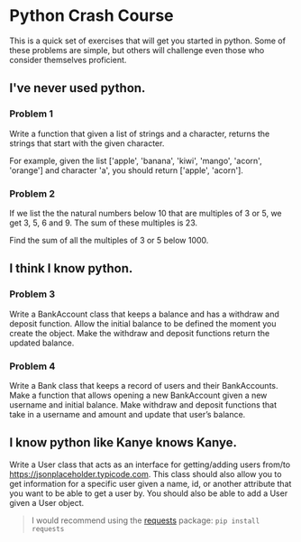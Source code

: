# Python Crash Course
This is a quick set of exercises that will get you started in python. Some of
these problems are simple, but others will challenge even those who consider
themselves proficient.

## I've never used python.
### Problem 1
Write a function that given a list of strings and a character, returns the strings that start with the given character.

For example, given the list ['apple', 'banana', 'kiwi', 'mango', 'acorn', 'orange'] and character 'a', you should return ['apple', 'acorn'].

### Problem 2
If we list the the natural numbers below 10 that are multiples of 3 or 5, we get 3, 5, 6 and 9. The sum of these multiples is 23.

Find the sum of all the multiples of 3 or 5 below 1000.

## I think I know python.
### Problem 3
Write a BankAccount class that keeps a balance and has a withdraw and deposit function. Allow the initial balance to be defined the moment you create the object. Make the withdraw and deposit functions return the updated balance.

### Problem 4
Write a Bank class that keeps a record of users and their BankAccounts. Make a function that allows opening a new BankAccount given a new username and initial balance. Make withdraw and deposit functions that take in a username and amount and update that user’s balance.

## I know python like Kanye knows Kanye.
Write a User class that acts as an interface for getting/adding users from/to https://jsonplaceholder.typicode.com. This class should also allow you to get information for a specific user given a name, id, or another attribute that you want to be able to get a user by. You should also be able to add a User given a User object.  
>I would recommend using the [requests](http://docs.python-requests.org/en/master/user/quickstart/) package: `pip install requests`
